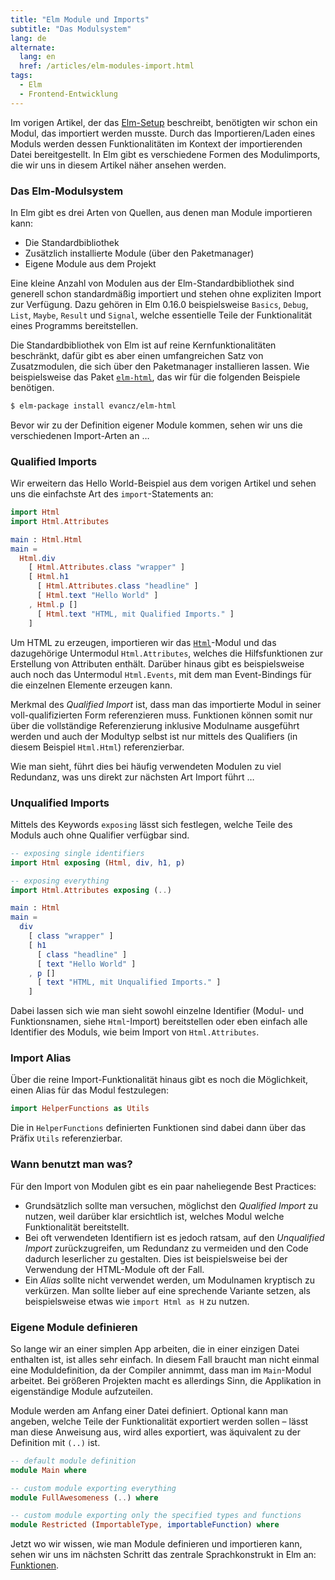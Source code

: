 ```yaml
---
title: "Elm Module und Imports"
subtitle: "Das Modulsystem"
lang: de
alternate:
  lang: en
  href: /articles/elm-modules-import.html
tags:
  - Elm
  - Frontend-Entwicklung
---
```


Im vorigen Artikel, der das [Elm-Setup](elm-setup.html) beschreibt, benötigten wir schon ein Modul, das importiert werden musste. Durch das Importieren/Laden eines Moduls werden dessen Funktionalitäten im Kontext der importierenden Datei bereitgestellt. In Elm gibt es verschiedene Formen des Modulimports, die wir uns in diesem Artikel näher ansehen werden.

<!-- more -->

### Das Elm-Modulsystem

In Elm gibt es drei Arten von Quellen, aus denen man Module importieren kann:

* Die Standardbibliothek
* Zusätzlich installierte Module (über den Paketmanager)
* Eigene Module aus dem Projekt

Eine kleine Anzahl von Modulen aus der Elm-Standardbibliothek sind generell schon standardmäßig importiert und stehen ohne expliziten Import zur Verfügung. Dazu gehören in Elm 0.16.0 beispielsweise `Basics`, `Debug`, `List`, `Maybe`, `Result` und `Signal`, welche essentielle Teile der Funktionalität eines Programms bereitstellen.

Die Standardbibliothek von Elm ist auf reine Kernfunktionalitäten beschränkt, dafür gibt es aber einen umfangreichen Satz von Zusatzmodulen, die sich über den Paketmanager installieren lassen. Wie beispielsweise das Paket [`elm-html`](http://package.elm-lang.org/packages/evancz/elm-html/latest/), das wir für die folgenden Beispiele benötigen.

```bash
$ elm-package install evancz/elm-html
```

Bevor wir zu der Definition eigener Module kommen, sehen wir uns die verschiedenen Import-Arten an …

### Qualified Imports

Wir erweitern das Hello World-Beispiel aus dem vorigen Artikel und sehen uns die einfachste Art des `import`-Statements an:

```elm
import Html
import Html.Attributes

main : Html.Html
main =
  Html.div
    [ Html.Attributes.class "wrapper" ]
    [ Html.h1
      [ Html.Attributes.class "headline" ]
      [ Html.text "Hello World" ]
    , Html.p []
      [ Html.text "HTML, mit Qualified Imports." ]
    ]
```

Um HTML zu erzeugen, importieren wir das [`Html`](http://package.elm-lang.org/packages/evancz/elm-html/latest/)-Modul und das dazugehörige Untermodul `Html.Attributes`, welches die Hilfsfunktionen zur Erstellung von Attributen enthält. Darüber hinaus gibt es beispielsweise auch noch das Untermodul `Html.Events`, mit dem man Event-Bindings für die einzelnen Elemente erzeugen kann.

Merkmal des *Qualified Import* ist, dass man das importierte Modul in seiner voll-qualifizierten Form referenzieren muss. Funktionen können somit nur über die vollständige Referenzierung inklusive Modulname ausgeführt werden und auch der Modultyp selbst ist nur mittels des Qualifiers (in diesem Beispiel `Html.Html`) referenzierbar.

Wie man sieht, führt dies bei häufig verwendeten Modulen zu viel Redundanz, was uns direkt zur nächsten Art Import führt …

### Unqualified Imports

Mittels des Keywords `exposing` lässt sich festlegen, welche Teile des Moduls auch ohne Qualifier verfügbar sind.


```elm
-- exposing single identifiers
import Html exposing (Html, div, h1, p)

-- exposing everything
import Html.Attributes exposing (..)

main : Html
main =
  div
    [ class "wrapper" ]
    [ h1
      [ class "headline" ]
      [ text "Hello World" ]
    , p []
      [ text "HTML, mit Unqualified Imports." ]
    ]
```

Dabei lassen sich wie man sieht sowohl einzelne Identifier (Modul- und Funktionsnamen, siehe `Html`-Import) bereitstellen oder eben einfach alle Identifier des Moduls, wie beim Import von `Html.Attributes`.

### Import Alias

Über die reine Import-Funktionalität hinaus gibt es noch die Möglichkeit, einen Alias für das Modul festzulegen:

```elm
import HelperFunctions as Utils
```

Die in `HelperFunctions` definierten Funktionen sind dabei dann über das Präfix `Utils` referenzierbar.

### Wann benutzt man was?

Für den Import von Modulen gibt es ein paar naheliegende Best Practices:

* Grundsätzlich sollte man versuchen, möglichst den *Qualified Import* zu nutzen, weil darüber klar ersichtlich ist, welches Modul welche Funktionalität bereitstellt.
* Bei oft verwendeten Identifiern ist es jedoch ratsam, auf den *Unqualified Import* zurückzugreifen, um Redundanz zu vermeiden und den Code dadurch leserlicher zu gestalten. Dies ist beispielsweise bei der Verwendung der HTML-Module oft der Fall.
* Ein *Alias* sollte nicht verwendet werden, um Modulnamen kryptisch zu verkürzen. Man sollte lieber auf eine sprechende Variante setzen, als beispielsweise etwas wie `import Html as H` zu nutzen.

### Eigene Module definieren

So lange wir an einer simplen App arbeiten, die in einer einzigen Datei enthalten ist, ist alles sehr einfach. In diesem Fall braucht man nicht einmal eine Moduldefinition, da der Compiler annimmt, dass man im `Main`-Modul arbeitet. Bei größeren Projekten macht es allerdings Sinn, die Applikation in eigenständige Module aufzuteilen.

Module werden am Anfang einer Datei definiert. Optional kann man angeben, welche Teile der Funktionalität exportiert werden sollen – lässt man diese Anweisung aus, wird alles exportiert, was äquivalent zu der Definition mit `(..)` ist.

```elm
-- default module definition
module Main where

-- custom module exporting everything
module FullAwesomeness (..) where

-- custom module exporting only the specified types and functions
module Restricted (ImportableType, importableFunction) where
```

Jetzt wo wir wissen, wie man Module definieren und importieren kann, sehen wir uns im nächsten Schritt das zentrale Sprachkonstrukt in Elm an: [Funktionen](/articles/elm-funktionen.html).
